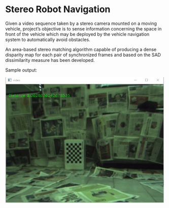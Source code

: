 # Stereo Robot Navigation

Given a video sequence taken by a stereo camera mounted on a moving vehicle, project’s objective is to sense information  concerning the space in front of the vehicle which may be deployed by the vehicle navigation system to automatically avoid obstacles. 

An area-based stereo matching algorithm capable of producing a dense disparity map for each pair of synchronized frames and based on the SAD dissimilarity measure has been developed. 

Sample output:

<img src="https://github.com/MrAsifKhan/StereoRobotNavigation/blob/main/Capture.PNG" alt="sample output" width="500"/>
